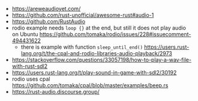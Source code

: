 - https://areweaudioyet.com/
- https://github.com/rust-unofficial/awesome-rust#audio-1
- https://github.com/RustAudio
- rodio example needs `loop {}` at the end, but still it does not play audio on Ubuntu https://github.com/tomaka/rodio/issues/228#issuecomment-494431622
  - there is example with function `sleep_until_end()` https://users.rust-lang.org/t/the-cpal-and-rodio-libraries-audio-playback/2973
- https://stackoverflow.com/questions/33057198/how-to-play-a-wav-file-with-rust-sdl2
- https://users.rust-lang.org/t/play-sound-in-game-with-sdl2/30192
- rodio uses cpal https://github.com/tomaka/cpal/blob/master/examples/beep.rs
- https://rust-audio.discourse.group/

